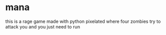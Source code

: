 # mana
this is a rage game made with python
pixelated 
where four zombies try to attack you and you just need to run
